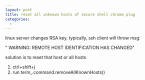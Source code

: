 ```yaml
---
layout: post
title: reset all unknown hosts of secure shell chrome plug
categories:
  -
---
```


linux server changes RSA key, typically, ssh client will throw msg:

" WARNING: REMOTE HOST IDENTIFICATION HAS CHANGED"

solution is to reset that host or all hosts

1. ctrl+shift+j
2. run term_.command.removeAllKnownHosts()
